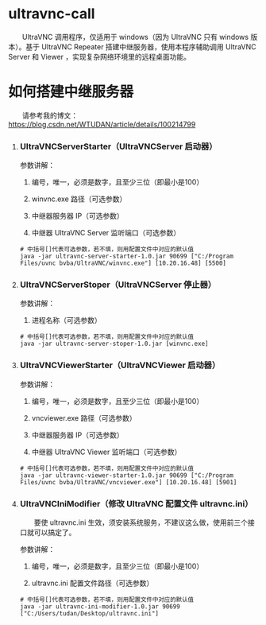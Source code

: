 # ultravnc-call
&ensp;&ensp;&ensp;&ensp;UltraVNC 调用程序，仅适用于 windows（因为 UltraVNC 只有 windows 版本）。基于 UltraVNC Repeater 搭建中继服务器，使用本程序辅助调用 UltraVNC Server 和 Viewer ，实现复杂网络环境里的远程桌面功能。

# 如何搭建中继服务器
&ensp;&ensp;&ensp;&ensp;请参考我的博文：
https://blog.csdn.net/WTUDAN/article/details/100214799

1. ### UltraVNCServerStarter（UltraVNCServer 启动器）

   参数讲解：

   1. 编号，唯一，必须是数字，且至少三位（即最小是100）

   2. winvnc.exe 路径（可选参数）

   3. 中继器服务器 IP（可选参数）

   4. 中继器 UltraVNC Server 监听端口（可选参数）

   ```
   # 中括号[]代表可选参数，若不填，则用配置文件中对应的默认值
   java -jar ultravnc-server-starter-1.0.jar 90699 ["C:/Program Files/uvnc bvba/UltraVNC/winvnc.exe"] [10.20.16.48] [5500]
   ```

2. ### UltraVNCServerStoper（UltraVNCServer 停止器）

   参数讲解：

   1. 进程名称（可选参数）

   ```
   # 中括号[]代表可选参数，若不填，则用配置文件中对应的默认值
   java -jar ultravnc-server-stoper-1.0.jar [winvnc.exe]
   ```

3. ### UltraVNCViewerStarter（UltraVNCViewer 启动器）

   参数讲解：

   1. 编号，唯一，必须是数字，且至少三位（即最小是100）

   2. vncviewer.exe 路径（可选参数）

   3. 中继器服务器 IP（可选参数）

   4. 中继器 UltraVNC Viewer 监听端口（可选参数）

   ```
   # 中括号[]代表可选参数，若不填，则用配置文件中对应的默认值
   java -jar ultravnc-viewer-starter-1.0.jar 90699 ["C:/Program Files/uvnc bvba/UltraVNC/vncviewer.exe"] [10.20.16.48] [5901]
   ```

4. ### UltraVNCIniModifier（修改 UltraVNC 配置文件 ultravnc.ini）

   &ensp;&ensp;&ensp;&ensp;要使 ultravnc.ini 生效，须安装系统服务，不建议这么做，使用前三个接口就可以搞定了。

   参数讲解：

   1. 编号，唯一，必须是数字，且至少三位（即最小是100）

   2. ultravnc.ini 配置文件路径（可选参数）
   
   ```
   # 中括号[]代表可选参数，若不填，则用配置文件中对应的默认值
   java -jar ultravnc-ini-modifier-1.0.jar 90699 ["C:/Users/tudan/Desktop/ultravnc.ini"]
   ```